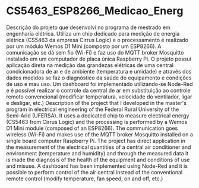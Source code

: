 # CS5463_ESP8266_Medicao_Energ
Descrição do projeto que desenvolvi no programa de mestrado em engenharia elétrica. Utiliza um chip dedicado para medição de energia elétrica (CS5463 da empresa Cirrus Logic) e o processamento é realizado por um módulo Wemos D1 Mini (composto por um ESP8266). A comunicação se dá sem fio (Wi-Fi) e faz uso do MQTT broker Mosquitto instalado em um computador de placa única Raspberry Pi. O projeto possui aplicação direta na medição das grandezas elétricas de uma central condicionadora de ar e de ambiente (temperatura e umidade) e através dos dados medidos se faz o diagnóstico da saúde do equipamento e condições de uso e mau uso. Um dashboard foi implementado utilizando-se Node-Red e é possível realizar o controle da central de ar em substituição ao controle remoto convencional (modificar temperatura, velocidade do ventilador, ligar e desligar, etc.) Description of the project that I developed in the master's program in electrical engineering of the Federal Rural University of the Semi-Arid (UFERSA). It uses a dedicated chip to measure electrical energy (CS5463 from Cirrus Logic) and the processing is performed by a Wemos D1 Mini module (composed of an ESP8266). The communication goes wireless (Wi-Fi) and makes use of the MQTT broker Mosquitto installed on a single board computer Raspberry Pi. The project has direct application in the measurement of the electrical quantities of a central air conditioner and environment (temperature and humidity) and through the measured data it is made the diagnosis of the health of the equipment and conditions of use and misuse. A dashboard has been implemented using Node-Red and it is possible to perform control of the air central instead of the conventional remote control (modify temperature, fan speed, on and off, etc.)
